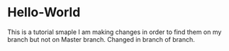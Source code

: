 # Hello-World
This is a tutorial smaple
I am making changes in order to find them on my branch but not on Master branch.
Changed in branch of branch.
